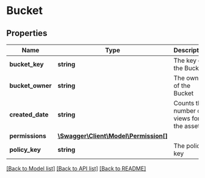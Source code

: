 # Bucket

## Properties
Name | Type | Description | Notes
------------ | ------------- | ------------- | -------------
**bucket_key** | **string** | The key of the Bucket | [optional] 
**bucket_owner** | **string** | The owner of the Bucket | [optional] 
**created_date** | **string** | Counts the number of views for the asset | [optional] 
**permissions** | [**\Swagger\Client\Model\Permission[]**](Permission.md) |  | [optional] 
**policy_key** | **string** | The policy key | [optional] 

[[Back to Model list]](../README.md#documentation-for-models) [[Back to API list]](../README.md#documentation-for-api-endpoints) [[Back to README]](../README.md)


